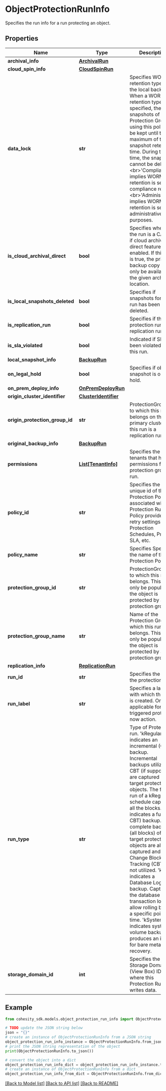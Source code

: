 # ObjectProtectionRunInfo

Specifies the run info for a run protecting an object.

## Properties

Name | Type | Description | Notes
------------ | ------------- | ------------- | -------------
**archival_info** | [**ArchivalRun**](ArchivalRun.md) |  | [optional] 
**cloud_spin_info** | [**CloudSpinRun**](CloudSpinRun.md) |  | [optional] 
**data_lock** | **str** | Specifies WORM retention type for the local backeup. When a WORM retention type is specified, the snapshots of the Protection Groups using this policy will be kept until the maximum of the snapshot retention time. During that time, the snapshots cannot be deleted. &lt;br&gt;&#39;Compliance&#39; implies WORM retention is set for compliance reason. &lt;br&gt;&#39;Administrative&#39; implies WORM retention is set for administrative purposes. | [optional] 
**is_cloud_archival_direct** | **bool** | Specifies whether the run is a CAD run if cloud archive direct feature is enabled. If this field is true, the primary backup copy will only be available at the given archived location. | [optional] 
**is_local_snapshots_deleted** | **bool** | Specifies if snapshots for this run has been deleted. | [optional] 
**is_replication_run** | **bool** | Specifies if this protection run is a replication run. | [optional] 
**is_sla_violated** | **bool** | Indicated if SLA has been violated for this run. | [optional] 
**local_snapshot_info** | [**BackupRun**](BackupRun.md) |  | [optional] 
**on_legal_hold** | **bool** | Specifies if object&#39;s snapshot is on legal hold. | [optional] 
**on_prem_deploy_info** | [**OnPremDeployRun**](OnPremDeployRun.md) |  | [optional] 
**origin_cluster_identifier** | [**ClusterIdentifier**](ClusterIdentifier.md) |  | [optional] 
**origin_protection_group_id** | **str** | ProtectionGroupId to which this run belongs on the primary cluster if this run is a replication run. | [optional] 
**original_backup_info** | [**BackupRun**](BackupRun.md) |  | [optional] 
**permissions** | [**List[TenantInfo]**](TenantInfo.md) | Specifies the list of tenants that have permissions for this protection group run. | [optional] 
**policy_id** | **str** | Specifies the unique id of the Protection Policy associated with the Protection Run. The Policy provides retry settings Protection Schedules, Priority, SLA, etc. | [optional] 
**policy_name** | **str** | Specifies Specifies the name of the Protection Policy. | [optional] 
**protection_group_id** | **str** | ProtectionGroupId to which this run belongs. This will only be populated if the object is protected by a protection group. | [optional] 
**protection_group_name** | **str** | Name of the Protection Group to which this run belongs. This will only be populated if the object is protected by a protection group. | [optional] 
**replication_info** | [**ReplicationRun**](ReplicationRun.md) |  | [optional] 
**run_id** | **str** | Specifies the ID of the protection run. | [optional] 
**run_label** | **str** | Specifies a label with which this run is created. Only applicable for user triggered protect now action. | [optional] 
**run_type** | **str** | Type of Protection run. &#39;kRegular&#39; indicates an incremental (CBT) backup. Incremental backups utilizing CBT (if supported) are captured of the target protection objects. The first run of a kRegular schedule captures all the blocks. &#39;kFull&#39; indicates a full (no CBT) backup. A complete backup (all blocks) of the target protection objects are always captured and Change Block Tracking (CBT) is not utilized. &#39;kLog&#39; indicates a Database Log backup. Capture the database transaction logs to allow rolling back to a specific point in time. &#39;kSystem&#39; indicates system volume backup. It produces an image for bare metal recovery. | [optional] 
**storage_domain_id** | **int** | Specifies the Storage Domain (View Box) ID where this Protection Run writes data. | [optional] 

## Example

```python
from cohesity_sdk.models.object_protection_run_info import ObjectProtectionRunInfo

# TODO update the JSON string below
json = "{}"
# create an instance of ObjectProtectionRunInfo from a JSON string
object_protection_run_info_instance = ObjectProtectionRunInfo.from_json(json)
# print the JSON string representation of the object
print(ObjectProtectionRunInfo.to_json())

# convert the object into a dict
object_protection_run_info_dict = object_protection_run_info_instance.to_dict()
# create an instance of ObjectProtectionRunInfo from a dict
object_protection_run_info_from_dict = ObjectProtectionRunInfo.from_dict(object_protection_run_info_dict)
```
[[Back to Model list]](../README.md#documentation-for-models) [[Back to API list]](../README.md#documentation-for-api-endpoints) [[Back to README]](../README.md)



